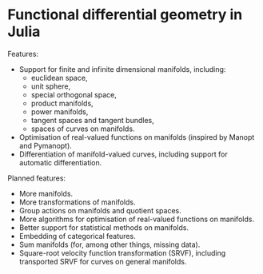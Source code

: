 # Functional differential geometry in Julia

Features:

* Support for finite and infinite dimensional manifolds, including:
  * euclidean space,
  * unit sphere,
  * special orthogonal space,
  * product manifolds,
  * power manifolds,
  * tangent spaces and tangent bundles,
  * spaces of curves on manifolds.
* Optimisation of real-valued functions on manifolds (inspired by Manopt and Pymanopt).
* Differentiation of manifold-valued curves, including support for automatic differentiation.

Planned features:

* More manifolds.
* More transformations of manifolds.
* Group actions on manifolds and quotient spaces.
* More algorithms for optimisation of real-valued functions on manifolds.
* Better support for statistical methods on manifolds.
* Embedding of categorical features.
* Sum manifolds (for, among other things, missing data).
* Square-root velocity function transformation (SRVF), including transported SRVF for curves on general manifolds.
